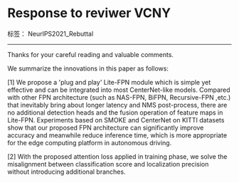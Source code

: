 # Response to reviwer VCNY 

标签： NeurIPS2021_Rebuttal

---

Thanks for your careful reading and valuable comments.

We summarize the innovations in this paper as follows:

[1] We propose a 'plug and play' Lite-FPN module which is simple yet effective and can be integrated into most CenterNet-like models. Compared with other FPN architecture (such as NAS-FPN, BiFPN, Recursive-FPN ,etc.) that inevitably bring about longer latency and NMS post-process, there are no additional detection heads and the fusion operation of feature maps in Lite-FPN. Experiments based on SMOKE and CenterNet on KITTI datasets show that our proposed FPN architecture can significantly improve accuracy and meanwhile reduce inference time, which is more appropriate for the edge computing platform in autonomous driving.

[2] With the proposed attention loss applied in training phase, we solve the misalignment between classification score and localization precision without introducing additional branches.